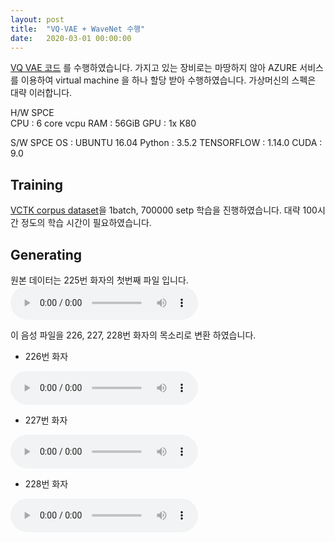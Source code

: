 ```yaml
---
layout: post
title:  "VQ-VAE + WaveNet 수행"
date:   2020-03-01 00:00:00
---
```

[VQ VAE 코드][VQ_VAE_page] 를 수행하였습니다.
가지고 있는 장비로는 마땅하지 않아 AZURE 서비스를 이용하여 virtual machine 을 하나 할당 받아 수행하였습니다.
가상머신의 스펙은 대략 이러합니다.

H/W SPCE  
CPU : 6 core vcpu
RAM : 56GiB
GPU : 1x K80

S/W SPCE
OS         : UBUNTU 16.04
Python     : 3.5.2
TENSORFLOW : 1.14.0
CUDA       : 9.0

Training
-------------------------------
[VCTK corpus dataset][VCTK_dataset]을 1batch,  700000 setp 학습을 진행하였습니다. 대략 100시간 정도의 학습 시간이 필요하였습니다.

Generating
--------------------------------

원본 데이터는 225번 화자의 첫번째 파일 입니다.
<audio controls>
    <source src='https://drive.google.com/file/d/1XR0J8754f-f_P_Mjb_5u1edcvA8rL1PX/view'>
</audio>

이 음성 파일을 226, 227, 228번 화자의 목소리로 변환 하였습니다.

+ 226번 화자

<audio controls>
    <source src='https://drive.google.com/file/d/14Ak2baj_DpNJToI_AkxhYfPUNBXmyl-C/view'>
</audio>

+ 227번 화자

<audio controls>
    <source src='https://drive.google.com/file/d/1rsTV7Wb5nCIYi5jH9-xh06igyAYleNpo/view'>
</audio>

+ 228번 화자

<audio controls>
    <source src='https://drive.google.com/file/d/1xJbBYbqGWbx5YKRsYMN_6-lVK5veehNX/view'>
</audio>


[VQ_VAE_page]:https://github.com/DongyaoZhu/VQ-VAE-WaveNet
[VCTK_dataset]:http://homepages.inf.ed.ac.uk/jyamagis/release/
